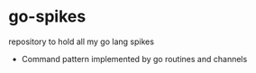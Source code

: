 # go-spikes
repository to  hold all my go lang spikes 

* Command pattern implemented by go routines and channels 
